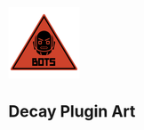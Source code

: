 <img src="https://raw.githubusercontent.com/decaydev/art/master/plugins/bots.png" width=128>

# Decay Plugin Art
